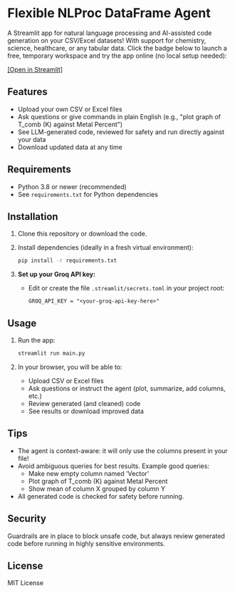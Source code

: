 # Flexible NLProc DataFrame Agent

A Streamlit app for natural language processing and AI-assisted code generation on your CSV/Excel datasets! With support for chemistry, science, healthcare, or any tabular data.
Click the badge below to launch a free, temporary workspace and try the app online (no local setup needed):

[[Open in Streamlit]](https://ai-csv-querry-agent-khhv88pepu3mnresse6gfq.streamlit.app/)
## Features

- Upload your own CSV or Excel files
- Ask questions or give commands in plain English (e.g., "plot graph of T_comb (K) against Metal Percent")
- See LLM-generated code, reviewed for safety and run directly against your data
- Download updated data at any time

## Requirements

- Python 3.8 or newer (recommended)
- See `requirements.txt` for Python dependencies

## Installation

1. Clone this repository or download the code.

2. Install dependencies (ideally in a fresh virtual environment):

    ```bash
    pip install -r requirements.txt
    ```

3. **Set up your Groq API key:**

   - Edit or create the file `.streamlit/secrets.toml` in your project root:
     ```
     GROQ_API_KEY = "<your-groq-api-key-here>"
     ```

## Usage

1. Run the app:

    ```bash
    streamlit run main.py
    ```

2. In your browser, you will be able to:
    - Upload CSV or Excel files
    - Ask questions or instruct the agent (plot, summarize, add columns, etc.)
    - Review generated (and cleaned) code
    - See results or download improved data

## Tips

- The agent is context-aware: it will only use the columns present in your file!
- Avoid ambiguous queries for best results. Example good queries:
    - Make new empty column named 'Vector'
    - Plot graph of T_comb (K) against Metal Percent
    - Show mean of column X grouped by column Y
- All generated code is checked for safety before running.

## Security

Guardrails are in place to block unsafe code, but always review generated code before running in highly sensitive environments.

## License

MIT License
